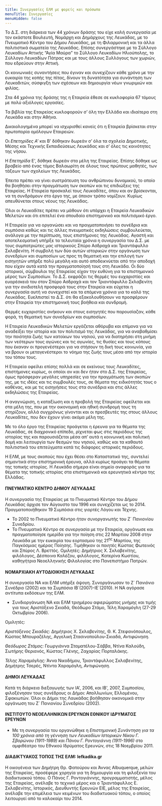 ```yaml
---
title: Συνεργασίες ΕΛΜ με φορείς και πρόσωπα
menuTitle: Συνεργασίες
menuHidden: false
---
```


Το Δ.Σ. στη διάρκεια των 44 χρόνων δράσης του είχε καλή συνεργασία με τον εκάστοτε Βουλευτή, Νομάρχη και Δημάρχους της Λευκάδας, με το Πνευματικό Κέντρο του Δήμου Λευκάδας, με τη Φιλαρμονική και τα άλλα πολιτιστικά σωματεία της Λευκάδας. Επίσης συνεργάστηκε με το Σύλλογο Λευκαδίων Αττικής “Αγία Μαύρα” το Σύλλογο Λευκαδίων Ηλιούπολης, το Σύλλογο Λευκαδίων Πάτρας και με τους άλλους Συλλόγους των χωριών, που εδρεύουν στην Αττική.

Οι κοινωνικές συναντήσεις που έγιναν και συνεχίζουν κάθε χρόνο με την ευκαιρία της κοπής της πίτας, δίνουν τη δυνατότητα για συνάντηση των Λευκαδιτών, σύσφιγξη των σχέσεων και δημιουργία νέων γνωριμιών και φιλίας.

Στα 44 χρόνια της δράσης της η Εταιρεία έθεσε σε κυκλοφορία 67 τόμους με πολύ αξιόλογες εργασίες.

Τα βιβλία της Εταιρείας κυκλοφορούν σ’ όλη την Ελλάδα και ιδιαίτερα στη Λευκάδα και στην Αθήνα.

Δικαιολογημένα μπορεί να ισχυρισθεί κανείς ότι η Εταιρεία βρίσκεται στην πρωτοπορία ομόλογων Εταιρειών.

Οι *Επετηρίδες Α’* και Β' δόθηκαν δωρεάν σ’ όλα τα σχολεία Δημοτικής, Μέσης και Τεχνικής Εκπαιδεύσεως Λευκάδας και σ’ όλες τις κοινότητες της νήσου.

Η *Επετηρίδα* Ε', δόθηκε δωρεάν στα μέλη της Εταιρείας. Επίσης δόθηκε ως βραβείο από ένας τόμος Βαλαωρίτη σε όλους τους πρώτους μαθητές, των τάξεων των σχολείων της Λευκάδας.

Έπειτα πρέπει να γίνει συστράτευση του ανθρώπινου δυναμικού, το οποίο θα βοηθήσει στην πραγμάτωση των σκοπών και τις επιδιώξεις της Εταιρείας. Η Εταιρεία προσκαλεί τους Λευκαδίτες, όπου και αν βρίσκονται, να τη συνδράμουν στο έργο της, με όποιον τρόπο νομίζουν. Κυρίως απευθύνεται στους νέους της Λευκάδας.

Όλοι οι Λευκαδίτες πρέπει να μάθουν ότι υπάρχει η Εταιρεία Λευκαδικών Μελετών και ότι επιτελεί ένα σπουδαίο επιστημονικό και πολιτισμικό έργο.

Η Εταιρεία για να οργανώσει και να πραγματοποιήσει τα συνέδρια και συμπόσια καθώς και τις άλλες πνευματικές εκδηλώσεις συμβουλεύεται, ανάλογα με την περίπτωση, τους επιστήμονες της Λευκάδας. Αγαστή και αποτελεσματική υπήρξε τα τελευταία χρόνια η συνεργασία του Δ.Σ. με τους συμπατριώτες μας ιστορικούς Σπύρο Ασδραχά και Τριαντάφυλλο Σκλαβενίτη. Η συμβολή των δύο αυτών ιστορικών στην οργάνωση των συνεδρίων και συμποσίων ως προς τη θεματική και την επιλογή των εισηγητών υπήρξε πολύ μεγάλη και αυτό αποδεικνύεται από την αποδοχή που είχαν αυτά κατά την πραγματοποίησή τους στη Λευκάδα. Οι δύο ιστορικοί, σύμβουλοι της Εταιρείας είχαν την ευθύνη για το επιστημονικό μέρος των Συμποσίων. Το Δ.Σ. εκφράζει τις θερμές του ευχαριστίες και ευαρέσκειά του στον Σπύρο Ασδραχά και τον Τριαντάφυλλο Σκλαβενίτη για την ανιδιοτελή προσφορά τους στην Εταιρεία και εύχεται η συνεργασία αυτή να συνεχιστεί και τα επόμενα χρόνια για το καλό της Λευκάδας. Ευελπιστεί το Δ.Σ. ότι θα εξακολουθήσουν να προσφέρουν στην Εταιρεία την επιστημονική τους βοήθεια και συνδρομή.

Θερμές ευχαριστίες ανήκουν και στους εισηγητές που παρουσίαζαν, κάθε φορά, τη θεματική των συνεδρίων και συμποσίων.

Η Εταιρεία Λευκαδικών Μελετών εργάζεται αθόρυβα και επίμονα για να αναδείξει την ιστορία και τον πολιτισμό της Λευκάδας, για να αναβαθμίσει την ποιότητα ζωής των κατοίκων του νησιού, για να διατηρήσει στη μνήμη των νεότερων τους αγώνες και τις αγωνίες, τις θυσίες και τους κόπους που έκαναν οι προγενέστεροι για να στήσουν τη δική τους κοινωνία, για να βρουν οι μεταγενέστεροι το νόημα της ζωής τους μέσα από την ιστορία του τόπου τους.

Η Εταιρεία οφείλει επίσης πολλά και σε εκείνους τους Λευκαδίτες, επιστήμονες κυρίως, οι οποίοι αν και δεν ήταν στο Δ.Σ. της Εταιρείας, όμως πρόσφεραν μεγάλες υπηρεσίες για την πραγμάτωση των σκοπών της, με τις ιδέες και τις συμβουλές τους, σε θέματα της ειδικότητάς τους ο καθένας, και με τις εισηγήσεις τους στα συνέδρια και στις άλλες εκδηλώσεις της Εταιρείας.

Η αναγνώριση, η καταξίωση και η προβολή της Εταιρείας οφείλεται και στα μέλη της, που με την οικονομική και ηθική συνδρομή τους τη στηρίζουν, αλλά συγχρόνως γίνονται και οι πρεσβευτές της στους άλλους Λευκαδίτες, που δεν έχουν γίνει ακόμα μέλη της.

Με το όλο έργο της Εταιρείας προάγεται η έρευνα για τα θέματα της Λευκάδας, σε διαχρονικό επίπεδο, ρίχνεται φως στις περιόδους της ιστορίας της και παρουσιάζεται μέσα απ’ αυτά η κοινωνική και πολιτική δομή και λειτουργία των θεσμών του νησιού, καθώς και τα καθαυτό πολιτιστικά του επιτεύγματα κατά τις διάφορες ιστορικές περιόδους.

Η ΕΛΜ, με τους σκοπούς που έχει θέσει στο Καταστατικό της, συντελεί σημαντικά στην επιστημονική έρευνα, αλλά κυρίως προάγει τα θέματα της τοπικής ιστορίας. Η Λευκάδα σήμερα είναι σημείο αναφοράς για τα θέματα της τοπικής ιστορίας στα επιστημονικά και ερευνητικά κέντρα της Ελλάδας.

#### ΠΝΕΥΜΑΤΙΚΟ ΚΕΝΤΡΟ ΔΗΜΟΥ ΛΕΥΚΑΔΑΣ

Η συνεργασία της Εταιρείας με το Πνευματικό Κέντρο του Δήμου Λευκάδας άρχισε τον Αύγουστο του 1996 και συνεχίζεται ως το 2014. Πραγματοποιήθηκαν 19 Συμπόσια στις γιορτές Λόγου και Τέχνης. 

- Το 2002 το Πνευματικό Κέντρο ήταν συνοργανωτής του Ζ´ Πανιονίου Συνεδρίου.
- Το Πνευματικό Κέντρο σε συνεργασία με την Εταιρεία, οργάνωσε και πραγματοποίησε ημερίδα για την ποίηση στις 22 Μαρτίου 2008 στην Λευκάδα με την ευκαιρία του εορτασμού της 21<sup>ης</sup> Μαρτίου, της Παγκόσμιας ημέρας Ποίησης. Τιμήθηκαν οι ποιητές Κώστας Φωτεινός και Σπύρος Λ. Βρεττός. Ομιλητές: Δημήτριος X. Σκλαβενίτης, φιλόλογος, Δέσποινα Καλέζου, φιλόλογος, Κατερίνα Κωστίου, καθηγήτρια Νεοελληνικής Φιλολογίας στο Πανεπιστήμιο Πατρών.

#### ΝΟΜΑΡΧΙΑΚΗ ΑΥΤΟΔΙΟΙΚΗΣΗ ΛΕΥΚΑΔΑΣ

Η συνεργασία ΝΑ και ΕΛΜ υπήρξε άψογη. Συνοργάνωσαν το Ζ´ Πανιόνιο Συνέδριο (2002) και τα Συμπόσια ΙΒ´(2007)-ΙΕ´(2010). Η ΝΑ αγόρασε αντίτυπα εκδόσεων της ΕΛΜ.

- Συνδιοργάνωση NA και ΕΛΜ τριημέρου αφιερώματος μνήμης και τιμής για τους Αριστόξενο Σκιαδά, Θεόδωρο Στάμο, Τέλη Χαραμόγλη \(27-29 Οκτωβρίου 2006\).

Ομιλητές:

*Αριστόξενος Σκιαδάς*: Δημήτριος X. Σκλαβενίτης, Θ. Κ. Στεφανόπουλος, Κώστας Μπουραζέλης, Αγγελική Στασινοπούλου-Σκιαδά, *Αντιφώνηση.*

*Θεόδωρος Στάμος:* Γεωργιάννα Σταματέλου-Σάββα, Ντίνα Καλούδη, Σωτήρης Θεριανός, Κώστας Γλένης, Ζαχαρίας Πορταλάκης.

*Τέλης Χαραμόγλης:* Άννα Νικοδήμου, Τριαντάφυλλος Σκλαβενίτης, Δημήτρης Τσερές, Ντίντα Χαραμόγλη, *Αντιφώνηση.*

#### ΔΗΜΟΙ ΛΕΥΚΑΔΑΣ

Κατά τη διάρκεια διεξαγωγής των ΙΑ', 2006, και IB', 2007, Συμποσίου, φιλοξένησαν τους συνέδρους οι Δήμοι: Απολλωνίων, Ελλομένου, Σφακιωτών. Όλοι οι Δήμοι της Λαυκάδας βοήθησαν οικονομικά στην οργάνωση του Ζ´ Πανιονίου Συνεδρίου (2002).

#### ΙΝΣΤΙΤΟΥΤΟ ΝΕΟΕΛΛΗΝΙΚΩΝ ΕΡΕΥΝΩΝ ΕΘΝΙΚΟΥ ΙΔΡΥΜΑΤΟΣ ΕΡΕΥΝΩΝ

- Με τη συνεργασία του οργανώθηκε η *Επιστημονική Συνάντηση για τα 100 χρόνια από τη γέννηση των Λευκαδίων Ιστορικών Νίκου Γ. Σβορώνου \(1911-1989\) και Πάνου Γ. Ροντογιάννη \(1911-1996\)* στο αμφιθέατρο του Εθνικού Ιδρύματος Ερευνών, στις 18 Νοεμβρίου 2011.

#### ΔΙΑΔΙΚΤΥΑΚΟΣ ΤΟΠΟΣ ΤΗΣ ΕΛΜ: lefkadika.gr 

Η οικογένεια  των Δημήτρη Θρ. Φατούρου και Άννας Albuquerque, μελών της Εταιρείας, προσέφερε χορηγία για τη  δημιουργία και τη φιλοξενία του διαδικτυακού τόπου. Ο Πάνος Γ. Ροντογιάννης, προγραμματιστής, μέλος της Εταιρείας, ανέλαβε το τεχνικό μέρος και ο Τριαντάφυλλος Ε. Σκλαβενίτης, Ιστορικός, Διευθυντής Ερευνών ΕΙΕ, μέλος της Εταιρείας, ανέλαβε την επιμέλεια των κειμένων του διαδικτυακού τόπου, ο οποίος λειτουργεί από το καλοκαίρι του 2014.
